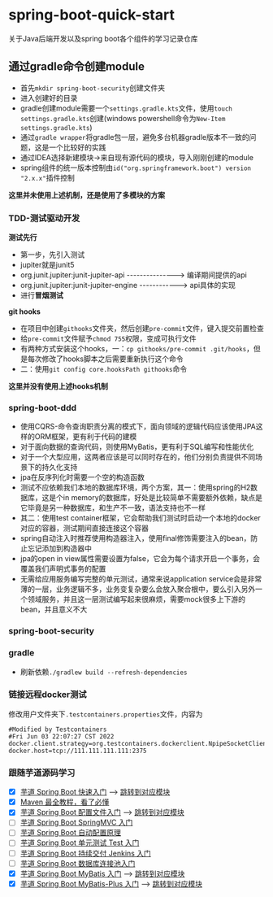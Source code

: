 # spring-boot-quick-start

关于Java后端开发以及spring boot各个组件的学习记录仓库

## 通过gradle命令创建module

- 首先`mkdir spring-boot-security`创建文件夹
- 进入创建好的目录
- gradle创建module需要一个`settings.gradle.kts`文件，使用`touch settings.gradle.kts`创建(windows powershell命令为`New-Item settings.gradle.kts`)
- 通过`gradle wrapper`将gradle包一层，避免多台机器gradle版本不一致的问题，这是一个比较好的实践
- 通过IDEA选择新建模块->来自现有源代码的模块，导入刚刚创建的module
- spring组件的统一版本控制由`id("org.springframework.boot") version "2.x.x"`插件控制

**这里并未使用上述机制，还是使用了多模块的方案**

### TDD-测试驱动开发

**测试先行**

- 第一步，先引入测试
- jupiter就是junit5
- org.junit.jupiter:junit-jupiter-api  --------------->  编译期间提供的api
- org.junit.jupiter:junit-jupiter-engine  ------------>  api具体的实现
- 进行**冒烟测试**

**git hooks**

- 在项目中创建`githooks`文件夹，然后创建`pre-commit`文件，键入提交前置检查
- 给`pre-commit`文件赋予`chmod 755`权限，变成可执行文件
- 有两种方式安装这个hooks，一：`cp githooks/pre-commit .git/hooks`，但是每次修改了hooks脚本之后需要重新执行这个命令
- 二：使用`git config core.hooksPath githooks`命令

**这里并没有使用上述hooks机制**

### spring-boot-ddd

- 使用CQRS-命令查询职责分离的模式下，面向领域的逻辑代码应该使用JPA这样的ORM框架，更有利于代码的建模
- 对于面向数据的查询代码，则使用MyBatis，更有利于SQL编写和性能优化
- 对于一个大型应用，这两者应该是可以同时存在的，他们分别负责提供不同场景下的持久化支持
- jpa在反序列化时需要一个空的构造函数
- 测试不应依赖我们本地的数据库环境，两个方案，其一：使用spring的H2数据库，这是个in memory的数据库，好处是比较简单不需要额外依赖，缺点是它毕竟是另一种数据库，和生产不一致，语法支持也不一样
- 其二：使用test container框架，它会帮助我们测试时启动一个本地的docker对应的容器，测试期间直接连接这个容器
- spring自动注入时推荐使用构造器注入，使用final修饰需要注入的bean，防止忘记添加到构造器中
- jpa的open in view属性需要设置为false，它会为每个请求开启一个事务，会覆盖我们声明式事务的配置
- 无需给应用服务编写完整的单元测试，通常来说application service会是非常薄的一层，业务逻辑不多，业务变复杂要么会放入聚合根中，要么引入另外一个领域服务，并且这一层测试编写起来很麻烦，需要mock很多上下游的bean，并且意义不大

### spring-boot-security


### gradle

- 刷新依赖`./gradlew build --refresh-dependencies`

### 链接远程docker测试

修改用户文件夹下`.testcontainers.properties`文件，内容为
```properties
#Modified by Testcontainers
#Fri Jun 03 22:07:27 CST 2022
docker.client.strategy=org.testcontainers.dockerclient.NpipeSocketClientProviderStrategy
docker.host=tcp://111.111.111.111:2375
```

### 跟随芋道源码学习
- [x] [芋道 Spring Boot 快速入门](https://www.iocoder.cn/Spring-Boot/quick-start/?github) --> [跳转到对应模块](./spring-boot-quick-introduction)
- [x] [Maven 最全教程，看了必懂](https://www.iocoder.cn/Fight/Maven-most-complete-tutorial-read-must-understand/?self)
- [x] [芋道 Spring Boot 配置文件入门](https://www.iocoder.cn/Spring-Boot/config-file/?self) --> [跳转到对应模块](./spring-boot-configuration/README.md)
- [ ] [芋道 Spring Boot SpringMVC 入门](https://www.iocoder.cn/Spring-Boot/SpringMVC/?self)
- [ ] [芋道 Spring Boot 自动配置原理](https://www.iocoder.cn/Spring-Boot/autoconfigure/?self)
- [ ] [芋道 Spring Boot 单元测试 Test 入门](https://www.iocoder.cn/Spring-Boot/Unit-Test/?self)
- [ ] [芋道 Spring Boot 持续交付 Jenkins 入门](https://www.iocoder.cn/Spring-Boot/Jenkins/?self)
- [ ] [芋道 Spring Boot 数据库连接池入门](https://www.iocoder.cn/Spring-Boot/datasource-pool/)
- [x] [芋道 Spring Boot MyBatis 入门](https://www.iocoder.cn/Spring-Boot/MyBatis/) --> [跳转到对应模块](./spring-boot-mybatis/README.md)
- [x] [芋道 Spring Boot MyBatis-Plus 入门](https://www.iocoder.cn/Spring-Boot/MyBatis/) --> [跳转到对应模块](./spring-boot-mybatis-plus/README.md)
